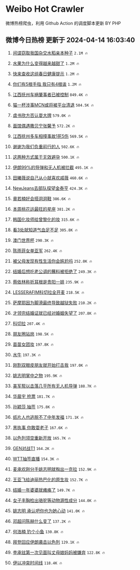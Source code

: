 # Weibo Hot Crawler 



微博热榜爬虫，利用 Github Action 的调度脚本更新 BY PHP 


## 微博今日热榜 更新于 2024-04-14 16:03:40 
1. [间谍窃取我国杂交水稻亲本种子](https://s.weibo.com/weibo?q=%23%E9%97%B4%E8%B0%8D%E7%AA%83%E5%8F%96%E6%88%91%E5%9B%BD%E6%9D%82%E4%BA%A4%E6%B0%B4%E7%A8%BB%E4%BA%B2%E6%9C%AC%E7%A7%8D%E5%AD%90%23&t=31&band_rank=1&Refer=top) `2.1M 🔥` 

1. [水果为什么变得越来越甜了](https://s.weibo.com/weibo?q=%23%E6%B0%B4%E6%9E%9C%E4%B8%BA%E4%BB%80%E4%B9%88%E5%8F%98%E5%BE%97%E8%B6%8A%E6%9D%A5%E8%B6%8A%E7%94%9C%E4%BA%86%23&t=31&band_rank=2&Refer=top) `1.2M 🔥` 

1. [快来查收这组春日健康提示](https://s.weibo.com/weibo?q=%23%E5%BF%AB%E6%9D%A5%E6%9F%A5%E6%94%B6%E8%BF%99%E7%BB%84%E6%98%A5%E6%97%A5%E5%81%A5%E5%BA%B7%E6%8F%90%E7%A4%BA%23&t=31&band_rank=3&Refer=top) `1.2M 🔥` 

1. [你们有5根手指 我只有4根诶](https://s.weibo.com/weibo?q=%E4%BD%A0%E4%BB%AC%E6%9C%895%E6%A0%B9%E6%89%8B%E6%8C%87%20%E6%88%91%E5%8F%AA%E6%9C%894%E6%A0%B9%E8%AF%B6&t=31&band_rank=4&Refer=top) `1.2M 🔥` 

1. [江西抚州车祸肇事者已被控制](https://s.weibo.com/weibo?q=%23%E6%B1%9F%E8%A5%BF%E6%8A%9A%E5%B7%9E%E8%BD%A6%E7%A5%B8%E8%82%87%E4%BA%8B%E8%80%85%E5%B7%B2%E8%A2%AB%E6%8E%A7%E5%88%B6%23&t=31&band_rank=5&Refer=top) `849.4K 🔥` 

1. [猫一杯涉事MCN或将被平台清退](https://s.weibo.com/weibo?q=%23%E7%8C%AB%E4%B8%80%E6%9D%AF%E6%B6%89%E4%BA%8BMCN%E6%88%96%E5%B0%86%E8%A2%AB%E5%B9%B3%E5%8F%B0%E6%B8%85%E9%80%80%23&t=31&band_rank=6&Refer=top) `584.5K 🔥` 

1. [虞书欣方否认耍大牌](https://s.weibo.com/weibo?q=%23%E8%99%9E%E4%B9%A6%E6%AC%A3%E6%96%B9%E5%90%A6%E8%AE%A4%E8%80%8D%E5%A4%A7%E7%89%8C%23&t=31&band_rank=7&Refer=top) `579.0K 🔥` 

1. [面馆偶遇撒贝宁张馨予](https://s.weibo.com/weibo?q=%23%E9%9D%A2%E9%A6%86%E5%81%B6%E9%81%87%E6%92%92%E8%B4%9D%E5%AE%81%E5%BC%A0%E9%A6%A8%E4%BA%88%23&t=31&band_rank=8&Refer=top) `572.2K 🔥` 

1. [江西抚州多车相撞事故1死5伤](https://s.weibo.com/weibo?q=%23%E6%B1%9F%E8%A5%BF%E6%8A%9A%E5%B7%9E%E5%A4%9A%E8%BD%A6%E7%9B%B8%E6%92%9E%E4%BA%8B%E6%95%851%E6%AD%BB5%E4%BC%A4%23&t=31&band_rank=9&Refer=top) `569.5K 🔥` 

1. [谢谢为我们负重前行的人](https://s.weibo.com/weibo?q=%23%E8%B0%A2%E8%B0%A2%E4%B8%BA%E6%88%91%E4%BB%AC%E8%B4%9F%E9%87%8D%E5%89%8D%E8%A1%8C%E7%9A%84%E4%BA%BA%23&t=31&band_rank=10&Refer=top) `502.6K 🔥` 

1. [这两种方式属于无效避孕](https://s.weibo.com/weibo?q=%23%E8%BF%99%E4%B8%A4%E7%A7%8D%E6%96%B9%E5%BC%8F%E5%B1%9E%E4%BA%8E%E6%97%A0%E6%95%88%E9%81%BF%E5%AD%95%23&t=31&band_rank=11&Refer=top) `500.1K 🔥` 

1. [伊朗99%的导弹和无人机被拦截](https://s.weibo.com/weibo?q=%23%E4%BC%8A%E6%9C%9799%25%E7%9A%84%E5%AF%BC%E5%BC%B9%E5%92%8C%E6%97%A0%E4%BA%BA%E6%9C%BA%E8%A2%AB%E6%8B%A6%E6%88%AA%23&t=31&band_rank=12&Refer=top) `495.1K 🔥` 

1. [田曦薇说自己从小就喜欢戚薇](https://s.weibo.com/weibo?q=%E7%94%B0%E6%9B%A6%E8%96%87%E8%AF%B4%E8%87%AA%E5%B7%B1%E4%BB%8E%E5%B0%8F%E5%B0%B1%E5%96%9C%E6%AC%A2%E6%88%9A%E8%96%87&t=31&band_rank=13&Refer=top) `460.6K 🔥` 

1. [NewJeans去部队探望金泰亨](https://s.weibo.com/weibo?q=%23NewJeans%E5%8E%BB%E9%83%A8%E9%98%9F%E6%8E%A2%E6%9C%9B%E9%87%91%E6%B3%B0%E4%BA%A8%23&t=31&band_rank=14&Refer=top) `424.3K 🔥` 

1. [章若楠好会搭洞洞鞋](https://s.weibo.com/weibo?q=%23%E7%AB%A0%E8%8B%A5%E6%A5%A0%E5%A5%BD%E4%BC%9A%E6%90%AD%E6%B4%9E%E6%B4%9E%E9%9E%8B%23&t=31&band_rank=15&Refer=top) `386.6K 🔥` 

1. [本周桃花运最旺的星座](https://s.weibo.com/weibo?q=%E6%9C%AC%E5%91%A8%E6%A1%83%E8%8A%B1%E8%BF%90%E6%9C%80%E6%97%BA%E7%9A%84%E6%98%9F%E5%BA%A7&t=31&band_rank=16&Refer=top) `381.2K 🔥` 

1. [韩国化妆师给曾黎化的妆](https://s.weibo.com/weibo?q=%23%E9%9F%A9%E5%9B%BD%E5%8C%96%E5%A6%86%E5%B8%88%E7%BB%99%E6%9B%BE%E9%BB%8E%E5%8C%96%E7%9A%84%E5%A6%86%23&t=31&band_rank=17&Refer=top) `315.6K 🔥` 

1. [看3处就知道气血足不足](https://s.weibo.com/weibo?q=%23%E7%9C%8B3%E5%A4%84%E5%B0%B1%E7%9F%A5%E9%81%93%E6%B0%94%E8%A1%80%E8%B6%B3%E4%B8%8D%E8%B6%B3%23&t=31&band_rank=18&Refer=top) `305.8K 🔥` 

1. [澳门世界杯](https://s.weibo.com/weibo?q=%E6%BE%B3%E9%97%A8%E4%B8%96%E7%95%8C%E6%9D%AF&t=31&band_rank=19&Refer=top) `290.3K 🔥` 

1. [陈雨菲女单亚军](https://s.weibo.com/weibo?q=%E9%99%88%E9%9B%A8%E8%8F%B2%E5%A5%B3%E5%8D%95%E4%BA%9A%E5%86%9B&t=31&band_rank=20&Refer=top) `262.4K 🔥` 

1. [被父母发现有性生活你会尴尬吗](https://s.weibo.com/weibo?q=%23%E8%A2%AB%E7%88%B6%E6%AF%8D%E5%8F%91%E7%8E%B0%E6%9C%89%E6%80%A7%E7%94%9F%E6%B4%BB%E4%BD%A0%E4%BC%9A%E5%B0%B4%E5%B0%AC%E5%90%97%23&t=31&band_rank=21&Refer=top) `252.0K 🔥` 

1. [结婚后想吃老公调的蘸料被拒绝了](https://s.weibo.com/weibo?q=%23%E7%BB%93%E5%A9%9A%E5%90%8E%E6%83%B3%E5%90%83%E8%80%81%E5%85%AC%E8%B0%83%E7%9A%84%E8%98%B8%E6%96%99%E8%A2%AB%E6%8B%92%E7%BB%9D%E4%BA%86%23&t=31&band_rank=22&Refer=top) `249.3K 🔥` 

1. [蔡依林称折耳根是贵阳一姐](https://s.weibo.com/weibo?q=%23%E8%94%A1%E4%BE%9D%E6%9E%97%E7%A7%B0%E6%8A%98%E8%80%B3%E6%A0%B9%E6%98%AF%E8%B4%B5%E9%98%B3%E4%B8%80%E5%A7%90%23&t=31&band_rank=23&Refer=top) `235.9K 🔥` 

1. [LESSERAFIM科切拉全开麦](https://s.weibo.com/weibo?q=%23LESSERAFIM%E7%A7%91%E5%88%87%E6%8B%89%E5%85%A8%E5%BC%80%E9%BA%A6%23&t=31&band_rank=24&Refer=top) `218.5K 🔥` 

1. [萨摩耶因为脚滑最终导致越狱失败](https://s.weibo.com/weibo?q=%E8%90%A8%E6%91%A9%E8%80%B6%E5%9B%A0%E4%B8%BA%E8%84%9A%E6%BB%91%E6%9C%80%E7%BB%88%E5%AF%BC%E8%87%B4%E8%B6%8A%E7%8B%B1%E5%A4%B1%E8%B4%A5&t=31&band_rank=25&Refer=top) `210.2K 🔥` 

1. [才领完结婚证就已经对婚姻失望了](https://s.weibo.com/weibo?q=%23%E6%89%8D%E9%A2%86%E5%AE%8C%E7%BB%93%E5%A9%9A%E8%AF%81%E5%B0%B1%E5%B7%B2%E7%BB%8F%E5%AF%B9%E5%A9%9A%E5%A7%BB%E5%A4%B1%E6%9C%9B%E4%BA%86%23&t=31&band_rank=26&Refer=top) `207.8K 🔥` 

1. [科切拉](https://s.weibo.com/weibo?q=%E7%A7%91%E5%88%87%E6%8B%89&t=31&band_rank=27&Refer=top) `207.4K 🔥` 

1. [朋友圈站岗](https://s.weibo.com/weibo?q=%23%E6%9C%8B%E5%8F%8B%E5%9C%88%E7%AB%99%E5%B2%97%23&t=31&band_rank=28&Refer=top) `198.5K 🔥` 

1. [苗苗女团妆](https://s.weibo.com/weibo?q=%23%E8%8B%97%E8%8B%97%E5%A5%B3%E5%9B%A2%E5%A6%86%23&t=31&band_rank=29&Refer=top) `197.8K 🔥` 

1. [水牛](https://s.weibo.com/weibo?q=%E6%B0%B4%E7%89%9B&t=31&band_rank=30&Refer=top) `197.3K 🔥` 

1. [刚割双眼皮朋友就开始打击我](https://s.weibo.com/weibo?q=%23%E5%88%9A%E5%89%B2%E5%8F%8C%E7%9C%BC%E7%9A%AE%E6%9C%8B%E5%8F%8B%E5%B0%B1%E5%BC%80%E5%A7%8B%E6%89%93%E5%87%BB%E6%88%91%23&t=31&band_rank=31&Refer=top) `197.0K 🔥` 

1. [姚志明掌中之物](https://s.weibo.com/weibo?q=%23%E5%A7%9A%E5%BF%97%E6%98%8E%E6%8E%8C%E4%B8%AD%E4%B9%8B%E7%89%A9%23&t=31&band_rank=32&Refer=top) `195.9K 🔥` 

1. [美军帮以击落几乎所有无人机导弹](https://s.weibo.com/weibo?q=%23%E7%BE%8E%E5%86%9B%E5%B8%AE%E4%BB%A5%E5%87%BB%E8%90%BD%E5%87%A0%E4%B9%8E%E6%89%80%E6%9C%89%E6%97%A0%E4%BA%BA%E6%9C%BA%E5%AF%BC%E5%BC%B9%23&t=31&band_rank=33&Refer=top) `188.7K 🔥` 

1. [华晨宇 抢票](https://s.weibo.com/weibo?q=%E5%8D%8E%E6%99%A8%E5%AE%87%20%E6%8A%A2%E7%A5%A8&t=31&band_rank=34&Refer=top) `181.7K 🔥` 

1. [孙颖莎 抽签](https://s.weibo.com/weibo?q=%E5%AD%99%E9%A2%96%E8%8E%8E%20%E6%8A%BD%E7%AD%BE&t=31&band_rank=35&Refer=top) `175.8K 🔥` 

1. [纸片人也逃脱不了中年发福](https://s.weibo.com/weibo?q=%E7%BA%B8%E7%89%87%E4%BA%BA%E4%B9%9F%E9%80%83%E8%84%B1%E4%B8%8D%E4%BA%86%E4%B8%AD%E5%B9%B4%E5%8F%91%E7%A6%8F&t=31&band_rank=36&Refer=top) `171.1K 🔥` 

1. [黑执事 你敢耍老子](https://s.weibo.com/weibo?q=%E9%BB%91%E6%89%A7%E4%BA%8B%20%E4%BD%A0%E6%95%A2%E8%80%8D%E8%80%81%E5%AD%90&t=31&band_rank=37&Refer=top) `167.6K 🔥` 

1. [以色列领空重新开放](https://s.weibo.com/weibo?q=%23%E4%BB%A5%E8%89%B2%E5%88%97%E9%A2%86%E7%A9%BA%E9%87%8D%E6%96%B0%E5%BC%80%E6%94%BE%23&t=31&band_rank=38&Refer=top) `165.7K 🔥` 

1. [GEN对战T1](https://s.weibo.com/weibo?q=GEN%E5%AF%B9%E6%88%98T1&t=31&band_rank=39&Refer=top) `164.2K 🔥` 

1. [WTT抽签直播](https://s.weibo.com/weibo?q=WTT%E6%8A%BD%E7%AD%BE%E7%9B%B4%E6%92%AD&t=31&band_rank=40&Refer=top) `154.3K 🔥` 

1. [麦承欢刚分手姚志明就掏出一克拉](https://s.weibo.com/weibo?q=%23%E9%BA%A6%E6%89%BF%E6%AC%A2%E5%88%9A%E5%88%86%E6%89%8B%E5%A7%9A%E5%BF%97%E6%98%8E%E5%B0%B1%E6%8E%8F%E5%87%BA%E4%B8%80%E5%85%8B%E6%8B%89%23&t=31&band_rank=41&Refer=top) `152.9K 🔥` 

1. [王亚飞给迪丽热巴化的原生妆](https://s.weibo.com/weibo?q=%23%E7%8E%8B%E4%BA%9A%E9%A3%9E%E7%BB%99%E8%BF%AA%E4%B8%BD%E7%83%AD%E5%B7%B4%E5%8C%96%E7%9A%84%E5%8E%9F%E7%94%9F%E5%A6%86%23&t=31&band_rank=42&Refer=top) `152.7K 🔥` 

1. [结婚一年婆婆就瘫痪了](https://s.weibo.com/weibo?q=%23%E7%BB%93%E5%A9%9A%E4%B8%80%E5%B9%B4%E5%A9%86%E5%A9%86%E5%B0%B1%E7%98%AB%E7%97%AA%E4%BA%86%23&t=31&band_rank=43&Refer=top) `149.7K 🔥` 

1. [女子丰胸检出骆驼等动物源性成分](https://s.weibo.com/weibo?q=%23%E5%A5%B3%E5%AD%90%E4%B8%B0%E8%83%B8%E6%A3%80%E5%87%BA%E9%AA%86%E9%A9%BC%E7%AD%89%E5%8A%A8%E7%89%A9%E6%BA%90%E6%80%A7%E6%88%90%E5%88%86%23&t=31&band_rank=44&Refer=top) `144.0K 🔥` 

1. [姚志明 承认吧你也为她心动](https://s.weibo.com/weibo?q=%E5%A7%9A%E5%BF%97%E6%98%8E%20%E6%89%BF%E8%AE%A4%E5%90%A7%E4%BD%A0%E4%B9%9F%E4%B8%BA%E5%A5%B9%E5%BF%83%E5%8A%A8&t=31&band_rank=45&Refer=top) `141.0K 🔥` 

1. [邓超问陈赫什么变了](https://s.weibo.com/weibo?q=%23%E9%82%93%E8%B6%85%E9%97%AE%E9%99%88%E8%B5%AB%E4%BB%80%E4%B9%88%E5%8F%98%E4%BA%86%23&t=31&band_rank=46&Refer=top) `137.2K 🔥` 

1. [何浩楠 钓个小鱼](https://s.weibo.com/weibo?q=%E4%BD%95%E6%B5%A9%E6%A5%A0%20%E9%92%93%E4%B8%AA%E5%B0%8F%E9%B1%BC&t=31&band_rank=47&Refer=top) `130.8K 🔥` 

1. [拜登回应伊朗袭击以色列](https://s.weibo.com/weibo?q=%23%E6%8B%9C%E7%99%BB%E5%9B%9E%E5%BA%94%E4%BC%8A%E6%9C%97%E8%A2%AD%E5%87%BB%E4%BB%A5%E8%89%B2%E5%88%97%23&t=31&band_rank=48&Refer=top) `129.1K 🔥` 

1. [李承铉第一次见面叫丈母娘妈妈被嫌弃](https://s.weibo.com/weibo?q=%23%E6%9D%8E%E6%89%BF%E9%93%89%E7%AC%AC%E4%B8%80%E6%AC%A1%E8%A7%81%E9%9D%A2%E5%8F%AB%E4%B8%88%E6%AF%8D%E5%A8%98%E5%A6%88%E5%A6%88%E8%A2%AB%E5%AB%8C%E5%BC%83%23&t=31&band_rank=49&Refer=top) `122.8K 🔥` 

1. [伊以冲突时间线](https://s.weibo.com/weibo?q=%23%E4%BC%8A%E4%BB%A5%E5%86%B2%E7%AA%81%E6%97%B6%E9%97%B4%E7%BA%BF%23&t=31&band_rank=50&Refer=top) `118.4K 🔥` 

